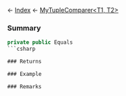 ← [Index](Api-Index) ← [MyTupleComparer<T1, T2>](VRage.MyTupleComparer`2)

### Summary

```csharp
private public Equals
```csharp

### Returns

### Example

### Remarks


